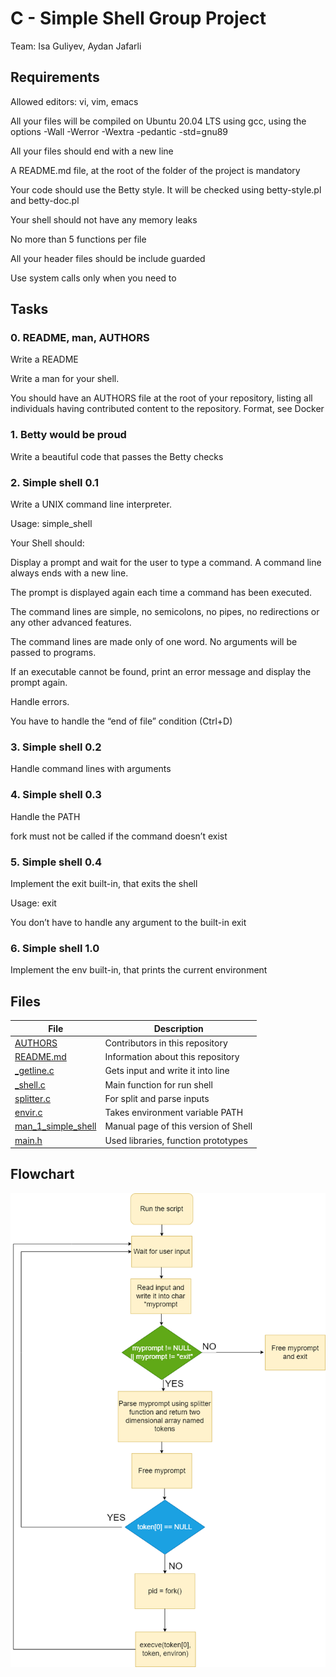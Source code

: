 # C - Simple Shell Group Project
Team: Isa Guliyev, Aydan Jafarli

## Requirements

Allowed editors: vi, vim, emacs

All your files will be compiled on Ubuntu 20.04 LTS using gcc, using the options -Wall -Werror -Wextra -pedantic -std=gnu89

All your files should end with a new line

A README.md file, at the root of the folder of the project is mandatory

Your code should use the Betty style. It will be checked using betty-style.pl and betty-doc.pl

Your shell should not have any memory leaks

No more than 5 functions per file

All your header files should be include guarded

Use system calls only when you need to 


## Tasks

### 0. README, man, AUTHORS
Write a README

Write a man for your shell.

You should have an AUTHORS file at the root of your repository, listing all individuals having contributed content to the repository. Format, see Docker

### 1. Betty would be proud
Write a beautiful code that passes the Betty checks

### 2. Simple shell 0.1
Write a UNIX command line interpreter.

Usage: simple_shell

Your Shell should:

Display a prompt and wait for the user to type a command. A command line always ends with a new line.

The prompt is displayed again each time a command has been executed.

The command lines are simple, no semicolons, no pipes, no redirections or any other advanced features.

The command lines are made only of one word. No arguments will be passed to programs.

If an executable cannot be found, print an error message and display the prompt again.

Handle errors.

You have to handle the “end of file” condition (Ctrl+D)

### 3. Simple shell 0.2
Handle command lines with arguments

### 4. Simple shell 0.3

Handle the PATH

fork must not be called if the command doesn’t exist
### 5. Simple shell 0.4

Implement the exit built-in, that exits the shell

Usage: exit

You don’t have to handle any argument to the built-in exit

### 6. Simple shell 1.0

Implement the env built-in, that prints the current environment

## Files

|File|Description|
|---|---|
|[AUTHORS](https://github.com/isaquliyev/holbertonschool-simple_shell/blob/master/AUTHORS)|Contributors in this repository|
|[README.md](https://github.com/isaquliyev/holbertonschool-simple_shell/blob/master/README.md)|Information about this repository|
|[_getline.c](https://github.com/isaquliyev/holbertonschool-simple_shell/blob/master/_getline.c)|Gets input and write it into line|
|[_shell.c](https://github.com/isaquliyev/holbertonschool-simple_shell/blob/master/_shell.c)|Main function for run shell|
|[splitter.c](https://github.com/isaquliyev/holbertonschool-simple_shell/blob/master/splitter.c)|For split and parse inputs|
|[envir.c](https://github.com/isaquliyev/holbertonschool-simple_shell/blob/master/envir.c)|Takes environment variable PATH|
|[man_1_simple_shell](https://github.com/isaquliyev/holbertonschool-simple_shell/blob/master/man_1_simple_shell)|Manual page of this version of Shell|
|[main.h](https://github.com/isaquliyev/holbertonschool-simple_shell/blob/master/header.h)|Used libraries, function prototypes|

## Flowchart

<p align="center"><img src="https://github.com/isaquliyev/holbertonschool-simple_shell/blob/master/assets/flowchart.png"></p>
